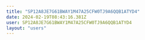 ```yaml
---
title: "SP12A8JE7G61BWAY1M47A25CFW0TJ9A6QQB1ATYD4"
date: 2024-02-19T08:43:16.381Z
user: SP12A8JE7G61BWAY1M47A25CFW0TJ9A6QQB1ATYD4
layout: "users"
---
```

    